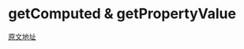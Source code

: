 # getComputed & getPropertyValue

[原文地址](http://www.zhangxinxu.com/wordpress/2012/05/getcomputedstyle-js-getpropertyvalue-currentstyle/)

